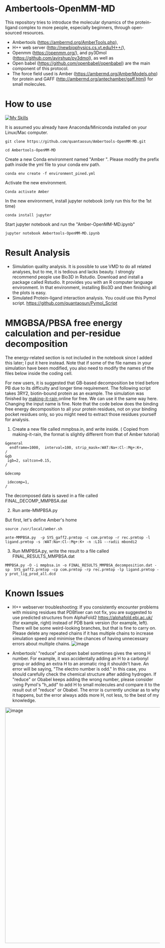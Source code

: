 # Ambertools-OpenMM-MD

This repository tries to introduce the molecular dynamics of the protein-ligand complex to more people, especially beginners, through open-sourced resources.
- Ambertools (https://ambermd.org/AmberTools.php),
-  H++ web server (http://newbiophysics.cs.vt.edu/H++/),
-  Openmm (https://openmm.org/), and py3Dmol (https://github.com/avirshup/py3dmol), as well as
-  Open babel (https://github.com/openbabel/openbabel) are the main component of this protocol.
-  The force field used is Amber (https://ambermd.org/AmberModels.php) for protein and GAFF (http://ambermd.org/antechamber/gaff.html) for small molecules.
 
# How to use
[![My Skills](https://skillicons.dev/icons?i=apple,linux,anaconda&perline=3)](https://skillicons.dev)

It is assumed you already have Anaconda/Miniconda installed on your Linux/Mac computer.
```
git clone https://github.com/quantaosun/Ambertools-OpenMM-MD.git
```
```
cd Ambertools-OpenMM-MD
```
Create a new Conda environment named "Amber ". Please modify the prefix path inside the yml file to your conda env path.
```
conda env create -f environment_pined.yml
```
Activate the new environment. 
```
Conda activate Amber
```
In the new environment, install jupyter notebook (only run this for the 1st time)
```
conda install jupyter
```
Start jupyter notebook and run the "Amber-OpenMM-MD.ipynb"
```
jupyter notebook Ambertools-OpenMM-MD.ipynb
```

# Result Analysis

- Simulation quality analysis. It is possible to use VMD to do all related analyses, but to me, it is tedious and lacks beauty. I strongly recommend people use Bio3D in Rstudio. Download and install a package called Rstudio. It provides you with an R computer language environment. In that environment, installing Bio3D and then finishing all the plots is easy.
- Simulated Protein-ligand interaction analysis. You could use this Pymol script. https://github.com/quantaosun/Pymol_Script

# MMGBSA/PBSA free energy calculation and per-residue decomposition

The energy-related section is not included in the notebook since I added this later; I put it here instead. Note that if some of the file names in your simulation have been modified, you also need to modify the names of the files below inside the coding cell.

For new users, it is suggested that GB-based decomposition be tried before PB due to its difficulty and longer time requirement.
The following script takes 3RY2, biotin-bound protein as an example. The simulation was finished by [making-it-rain ](https://github.com/pablo-arantes/making-it-rain/blob/main/Protein_ligand.ipynb) online for free. We can use it the same way here. Changing the input name is fine. Note that the code below does the binding free energy decomposition to all your protein residues, not on your binding pocket residues only, so you might need to extract those residues yourself for analysis.


1. Create a new file called mmpbsa.in, and write inside. ( Copied from making-it-rain, the format is slightly different from that of Amber tutorial)

```
&general 
  endframe=1000,  interval=100, strip_mask=:WAT:Na+:Cl-:Mg+:K+, 
/ 
&gb 
 igb=2, saltcon=0.15, 
/ 

&decomp

 idecomp=1,
/
```
The decomposed data is saved in a file called FINAL_DECOMP_MMPBSA.dat

2. Run ante-MMPBSA.py

But first, let's define Amber's home


```
source /usr/local/amber.sh
```


```
ante-MMPBSA.py  -p SYS_gaff2.prmtop -c com.prmtop -r rec.prmtop -l ligand.prmtop -s :WAT:Na+:Cl-:Mg+:K+ -n :LIG --radii mbondi2 
```

3. Run MMPBSA.py, write the result to a file called FINAL_RESULTS_MMPBSA.dat


```
MMPBSA.py -O -i mmpbsa.in -o FINAL_RESULTS_MMPBSA_decomposition.dat -sp  SYS_gaff2.prmtop -cp com.prmtop -rp rec.prmtop -lp ligand.prmtop -y prot_lig_prod_all.dcd
```

# Known Issues

- H++ webserver troubleshooting: If you consistently encounter problems with missing residues that PDBfixer can not fix, you are suggested to use predicted structures from AlphaFold2 https://alphafold.ebi.ac.uk/ (for example, right) instead of PDB bank version (for example, left). There will be some weird-looking branches, but that is fine to carry on. Please delete any repeated chains if it has multiple chains to increase simulation speed and minimise the chances of having unnecessary errors about multiple chains.
![image](https://user-images.githubusercontent.com/75652473/171746366-5f17177f-b69f-42f4-815c-64b06bd2b074.png)

- Ambertools' "reduce" and open babel sometimes gives the wrong H number. For example, it was accidentally adding an H to a carbonyl group or adding an extra H to an aromatic ring it shouldn't have. An error will be saying, "The electro number is odd." In this case, you should carefully check the chemical structure after adding hydrogen. If "reduce" or Obabel keeps adding the wrong number, please consider using Pymol's "h_add" to add H to small molecules and compare it to the result out of "reduce" or Obabel. The error is currently unclear as to why it happens, but the error always adds more H, not less, to the best of my knowledge.

<img width="766" alt="image" src="https://user-images.githubusercontent.com/75652473/171793595-575c067c-6de3-4f59-ae31-fdfc1021be18.png">
